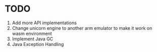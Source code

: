 # TODO

1. Add more API implementations
1. Change unicorn engine to another arm emulator to make it work on wasm environment
1. Implement Java GC
1. Java Exception Handling
